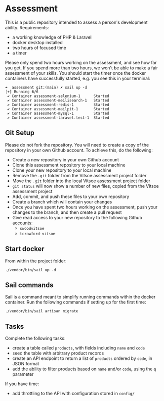 # Assessment

This is a public repository intended to assess a person's development ability.
Requirements:
* a working knowledge of PHP & Laravel
* docker desktop installed
* two hours of focused time
* a timer

Please only spend two hours working on the assessment, and see how
far you get.
If you spend more than two hours, we won't be able to make a fair assessment
of your skills.
You should start the timer once the docker containers have successfully started, e.g. you see this in your terminal:

```
➜  assessment git:(main) ✗ sail up -d
[+] Running 6/6
 ✔ Container assessment-selenium-1      Started                                                  
 ✔ Container assessment-meilisearch-1   Started
 ✔ Container assessment-redis-1         Started                                                  
 ✔ Container assessment-mailpit-1       Started                                                  
 ✔ Container assessment-mysql-1         Started                                                  
 ✔ Container assessment-laravel.test-1  Started                                                 
```

## Git Setup

Please do not fork the repository. You will need to create a copy of the repository in your own
Github account. To achieve this, do the following:

* Create a new repository in your own Github account
* Clone this assessment repository to your local machine
* Clone your new repository to your local machine
* Remove the `.git` folder from the Vitsoe assessment project folder
* Move the `.git` folder into the local Vitsoe assessment project folder
* `git status` will now show a number of new files, copied from the Vitsoe assessment project
* Add, commit, and push these files to your own repository
* Create a branch which will contain your changes
* Once you have spent two hours working on the assessment, push your changes to the branch, and then create a pull request
* Give read access to your new repository to the following Github accounts:
  * `swoodvitsoe`
  * `tcrawford-vitsoe`

## Start docker

From within the project folder:
```
./vendor/bin/sail up -d
```

## Sail commands

Sail is a command meant to simplify running commands within the docker container.
Run the following commands if setting up for the first time:

```
./vendor/bin/sail artisan migrate
```

## Tasks

Complete the following tasks:

* create a table called `products`, with fields including `name` and `code`
* seed the table with arbitrary product records
* create an API endpoint to return a list of `products` ordered by `code`, in JSON format
* add the ability to filter products based on `name` and/or `code`, using the `q` parameter

If you have time:
* add throttling to the API with configuration stored in `config/`
